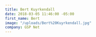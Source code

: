 ```yaml
---
title: Bert Kuyrkendall
date: 2018-03-05 11:46:00 -05:00
first_name: Bert
image: "/uploads/Bert%20Kuyrkendall.jpg"
company: GSP Net
---
```


